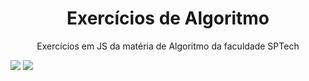 <h1 align="center">Exercícios de Algoritmo</h1> 
<p align="center">Exercícios em JS da matéria de Algoritmo da faculdade SPTech</p>
<div>
<img src="https://img.shields.io/badge/Made%20with-JavaScript-1f425f.svg">
<img src="[https://badgen.net/github/commits/HidekiSanches/Exercicios-Algoritmo](https://badgen.net/github/commits/HidekiSanches/Exercicios-Algoritmo)">
</div>
